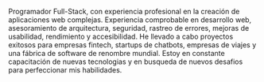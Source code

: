 Programador Full-Stack, con experiencia profesional en la creación de aplicaciones web complejas.
Experiencia comprobable en desarrollo web, asesoramiento de arquitectura, seguridad, rastreo de errores, mejoras de usabilidad, rendimiento y accesibilidad.
He llevado a cabo proyectos exitosos para empresas fintech, startups de chatbots, empresas de viajes y una fábrica de software de renombre mundial.
Estoy en constante capacitación de nuevas tecnologias y en busqueda de nuevos desafios para perfeccionar mis habilidades.

<!---
KempoGit/KempoGit is a ✨ special ✨ repository because its `README.md` (this file) appears on your GitHub profile.
You can click the Preview link to take a look at your changes.
--->
